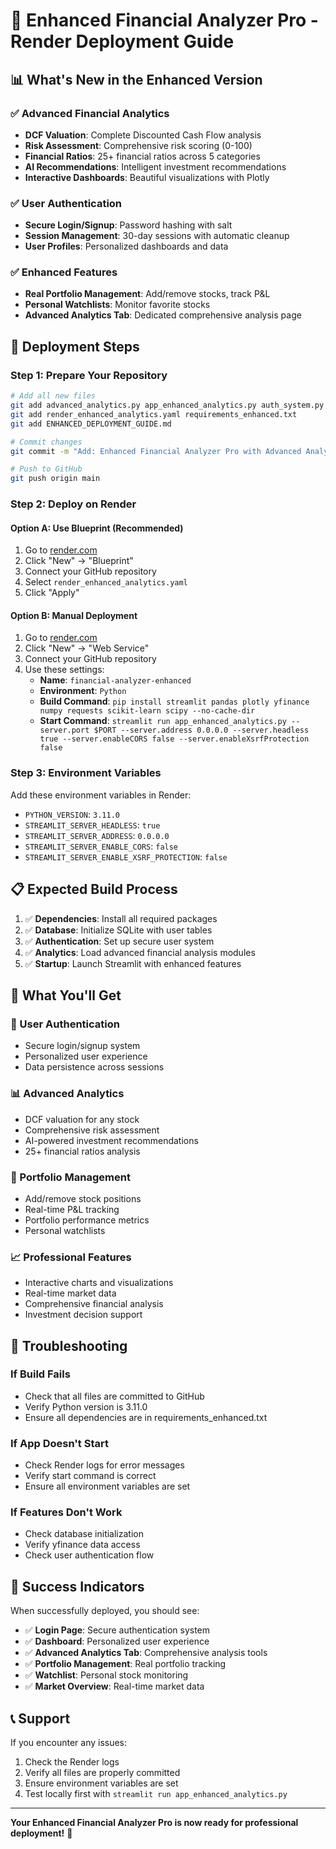 # 🚀 Enhanced Financial Analyzer Pro - Render Deployment Guide

## 📊 **What's New in the Enhanced Version**

### ✅ **Advanced Financial Analytics**
- **DCF Valuation**: Complete Discounted Cash Flow analysis
- **Risk Assessment**: Comprehensive risk scoring (0-100)
- **Financial Ratios**: 25+ financial ratios across 5 categories
- **AI Recommendations**: Intelligent investment recommendations
- **Interactive Dashboards**: Beautiful visualizations with Plotly

### ✅ **User Authentication**
- **Secure Login/Signup**: Password hashing with salt
- **Session Management**: 30-day sessions with automatic cleanup
- **User Profiles**: Personalized dashboards and data

### ✅ **Enhanced Features**
- **Real Portfolio Management**: Add/remove stocks, track P&L
- **Personal Watchlists**: Monitor favorite stocks
- **Advanced Analytics Tab**: Dedicated comprehensive analysis page

## 🚀 **Deployment Steps**

### **Step 1: Prepare Your Repository**
```bash
# Add all new files
git add advanced_analytics.py app_enhanced_analytics.py auth_system.py
git add render_enhanced_analytics.yaml requirements_enhanced.txt
git add ENHANCED_DEPLOYMENT_GUIDE.md

# Commit changes
git commit -m "Add: Enhanced Financial Analyzer Pro with Advanced Analytics and Authentication"

# Push to GitHub
git push origin main
```

### **Step 2: Deploy on Render**

#### **Option A: Use Blueprint (Recommended)**
1. Go to [render.com](https://render.com)
2. Click "New" → "Blueprint"
3. Connect your GitHub repository
4. Select `render_enhanced_analytics.yaml`
5. Click "Apply"

#### **Option B: Manual Deployment**
1. Go to [render.com](https://render.com)
2. Click "New" → "Web Service"
3. Connect your GitHub repository
4. Use these settings:
   - **Name**: `financial-analyzer-enhanced`
   - **Environment**: `Python`
   - **Build Command**: `pip install streamlit pandas plotly yfinance numpy requests scikit-learn scipy --no-cache-dir`
   - **Start Command**: `streamlit run app_enhanced_analytics.py --server.port $PORT --server.address 0.0.0.0 --server.headless true --server.enableCORS false --server.enableXsrfProtection false`

### **Step 3: Environment Variables**
Add these environment variables in Render:
- `PYTHON_VERSION`: `3.11.0`
- `STREAMLIT_SERVER_HEADLESS`: `true`
- `STREAMLIT_SERVER_ADDRESS`: `0.0.0.0`
- `STREAMLIT_SERVER_ENABLE_CORS`: `false`
- `STREAMLIT_SERVER_ENABLE_XSRF_PROTECTION`: `false`

## 📋 **Expected Build Process**

1. ✅ **Dependencies**: Install all required packages
2. ✅ **Database**: Initialize SQLite with user tables
3. ✅ **Authentication**: Set up secure user system
4. ✅ **Analytics**: Load advanced financial analysis modules
5. ✅ **Startup**: Launch Streamlit with enhanced features

## 🎯 **What You'll Get**

### **🔐 User Authentication**
- Secure login/signup system
- Personalized user experience
- Data persistence across sessions

### **📊 Advanced Analytics**
- DCF valuation for any stock
- Comprehensive risk assessment
- AI-powered investment recommendations
- 25+ financial ratios analysis

### **💼 Portfolio Management**
- Add/remove stock positions
- Real-time P&L tracking
- Portfolio performance metrics
- Personal watchlists

### **📈 Professional Features**
- Interactive charts and visualizations
- Real-time market data
- Comprehensive financial analysis
- Investment decision support

## 🔧 **Troubleshooting**

### **If Build Fails**
- Check that all files are committed to GitHub
- Verify Python version is 3.11.0
- Ensure all dependencies are in requirements_enhanced.txt

### **If App Doesn't Start**
- Check Render logs for error messages
- Verify start command is correct
- Ensure all environment variables are set

### **If Features Don't Work**
- Check database initialization
- Verify yfinance data access
- Check user authentication flow

## 🎉 **Success Indicators**

When successfully deployed, you should see:
- ✅ **Login Page**: Secure authentication system
- ✅ **Dashboard**: Personalized user experience
- ✅ **Advanced Analytics Tab**: Comprehensive analysis tools
- ✅ **Portfolio Management**: Real portfolio tracking
- ✅ **Watchlist**: Personal stock monitoring
- ✅ **Market Overview**: Real-time market data

## 📞 **Support**

If you encounter any issues:
1. Check the Render logs
2. Verify all files are properly committed
3. Ensure environment variables are set
4. Test locally first with `streamlit run app_enhanced_analytics.py`

---

**Your Enhanced Financial Analyzer Pro is now ready for professional deployment!** 🚀






